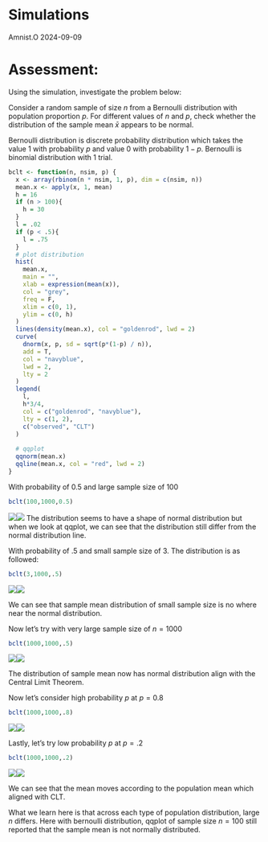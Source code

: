 Simulations
================
Amnist.O
2024-09-09

# Assessment:

Using the simulation, investigate the problem below:

Consider a random sample of size $n$ from a Bernoulli distribution with
population proportion $p$. For different values of $n$ and $p$, check
whether the distribution of the sample mean $\bar{x}$ appears to be
normal.

Bernoulli distribution is discrete probability distribution which takes
the value 1 with probability $p$ and value 0 with probability $1-p$.
Bernoulli is binomial distribution with 1 trial.

``` r
bclt <- function(n, nsim, p) {
  x <- array(rbinom(n * nsim, 1, p), dim = c(nsim, n))
  mean.x <- apply(x, 1, mean)
  h = 16
  if (n > 100){
    h = 30
  }
  l = .02
  if (p < .5){
    l = .75
  }
  # plot distribution
  hist(
    mean.x,
    main = "",
    xlab = expression(mean(x)),
    col = "grey",
    freq = F,
    xlim = c(0, 1),
    ylim = c(0, h)
  )
  lines(density(mean.x), col = "goldenrod", lwd = 2)
  curve(
    dnorm(x, p, sd = sqrt(p*(1-p) / n)),
    add = T,
    col = "navyblue",
    lwd = 2,
    lty = 2
  )
  legend(
    l,
    h*3/4,
    col = c("goldenrod", "navyblue"),
    lty = c(1, 2),
    c("observed", "CLT")
  )
  
  # qqplot
  qqnorm(mean.x)
  qqline(mean.x, col = "red", lwd = 2)
}
```

With probability of 0.5 and large sample size of 100

``` r
bclt(100,1000,0.5)
```

![](simulation_files/figure-gfm/unnamed-chunk-1-1.png)<!-- -->![](simulation_files/figure-gfm/unnamed-chunk-1-2.png)<!-- -->
The distribution seems to have a shape of normal distribution but when
we look at qqplot, we can see that the distribution still differ from
the normal distribution line.

With probability of .5 and small sample size of 3. The distribution is
as followed:

``` r
bclt(3,1000,.5)
```

![](simulation_files/figure-gfm/unnamed-chunk-2-1.png)<!-- -->![](simulation_files/figure-gfm/unnamed-chunk-2-2.png)<!-- -->

We can see that sample mean distribution of small sample size is no
where near the normal distribution.

Now let’s try with very large sample size of $n = 1000$

``` r
bclt(1000,1000,.5)
```

![](simulation_files/figure-gfm/unnamed-chunk-3-1.png)<!-- -->![](simulation_files/figure-gfm/unnamed-chunk-3-2.png)<!-- -->

The distribution of sample mean now has normal distribution align with
the Central Limit Theorem.

Now let’s consider high probability $p$ at $p=0.8$

``` r
bclt(1000,1000,.8)
```

![](simulation_files/figure-gfm/unnamed-chunk-4-1.png)<!-- -->![](simulation_files/figure-gfm/unnamed-chunk-4-2.png)<!-- -->

Lastly, let’s try low probability $p$ at $p=.2$

``` r
bclt(1000,1000,.2)
```

![](simulation_files/figure-gfm/unnamed-chunk-5-1.png)<!-- -->![](simulation_files/figure-gfm/unnamed-chunk-5-2.png)<!-- -->

We can see that the mean moves according to the population mean which
aligned with CLT.

What we learn here is that across each type of population distribution,
large $n$ differs. Here with bernoulli distribution, qqplot of sample
size $n=100$ still reported that the sample mean is not normally
distributed.
